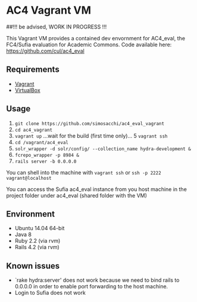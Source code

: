# AC4 Vagrant VM

##!!! be advised, WORK IN PROGRESS !!!

This Vagrant VM provides a contained dev envornment for AC4_eval, the FC4/Sufia evaluation for Academic Commons. Code available here:
https://github.com/cul/ac4_eval

## Requirements

* [Vagrant](https://www.vagrantup.com/)
* [VirtualBox](https://www.virtualbox.org/)

## Usage

1. `git clone https://github.com/simosacchi/ac4_eval_vagrant`
2. `cd ac4_vagrant`
3. `vagrant up`
...wait for the build (first time only)...
5  `vagrant ssh`
6. `cd /vagrant/ac4_eval`
5. `solr_wrapper -d solr/config/ --collection_name hydra-development &`
6. `fcrepo_wrapper -p 8984 &`
7. `rails server -b 0.0.0.0` 

You can shell into the machine with `vagrant ssh` or `ssh -p 2222 vagrant@localhost`

You can access the Sufia ac4_eval instance from you host machine in the project folder under ac4_eval (shared folder with the VM)

## Environment

* Ubuntu 14.04 64-bit
* Java 8
* Ruby 2.2 (via rvm)
* Rails 4.2 (via rvm) 

## Known issues
* `rake hydra:server' does not work because we need to bind rails to 0.0.0.0 in order to enable port forwarding to the host machine.
* Login to Sufia does not work
